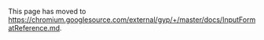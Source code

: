 This page has moved to https://chromium.googlesource.com/external/gyp/+/master/docs/InputFormatReference.md.